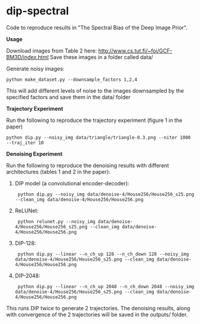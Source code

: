 # dip-spectral

Code to reproduce results in "The Spectral Bias of the Deep Image Prior".

**Usage**

Download images from Table 2 here: http://www.cs.tut.fi/~foi/GCF-BM3D/index.html Save these images in a folder called data/

Generate noisy images:
    
    python make_dataset.py --downsample_factors 1,2,4
    
This will add different levels of noise to the images downsampled by the specified factors and save them in the data/ folder


**Trajectory Experiment**

Run the following to reproduce the trajectory experiment (figure 1 in the paper)

    python dip.py --noisy_img data/triangle/triangle-0.3.png --niter 1000 --traj_iter 10


**Denoising Experiment**

Run the following to reproduce the denoising results with different architectures (tables 1 and 2 in the paper):

1. DIP model (a convolutional encoder-decoder):

        python dip.py --noisy_img data/denoise-4/House256/House256_s25.png --clean_img data/denoise-4/House256/House256.png
    
2. ReLUNet:

        python relunet.py --noisy_img data/denoise-4/House256/House256_s25.png --clean_img data/denoise-4/House256/House256.png
    
3. DIP-128:

        python dip.py --linear --n_ch_up 128 --n_ch_down 128 --noisy_img data/denoise-4/House256/House256_s25.png --clean_img data/denoise-4/House256/House256.png

4. DIP-2048:
        
        python dip.py --linear --n_ch_up 2048 --n_ch_down 2048 --noisy_img data/denoise-4/House256/House256_s25.png --clean_img data/denoise-4/House256/House256.png
    

This runs DIP twice to generate 2 trajectories. The denoising results, along with convergence of the 2 trajectories will be saved in the outputs/ folder.
    
    
